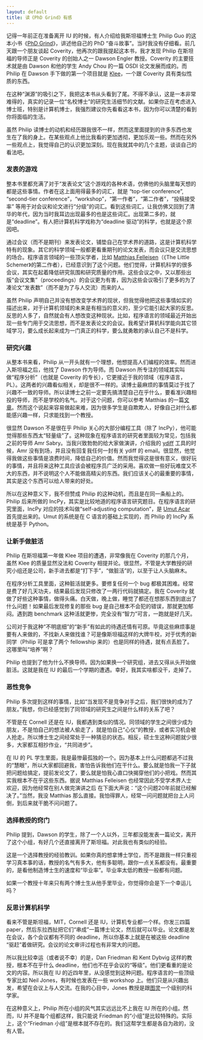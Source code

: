 ```yaml
---
layout: default
title: 读《PhD Grind》有感
---
```


记得一年前正在准备离开 IU 的时候，有人介绍给我斯坦福博士生 Philip Guo 的这本小书《<a href="http://pgbovine.net/PhD-memoir.htm">PhD Grind</a>》，讲述他自己的 PhD “奋斗故事”。当时我没有仔细看。前几天跟一个朋友谈起 Coverity，他再次的跟我提起这本书，我才发现 Philip 在斯坦福的导师正是 Coverity 的创始人之一 Dawson Engler 教授。Coverity 的主要技术就是由 Dawson 和他的学生 Andy Chou 的一篇 OSDI 论文发展而成的。而 Philip 在 Dawson 手下做的第一个项目就是 <a href="http://klee.llvm.org">Klee</a>，一个跟 Coverity 具有类似性质的东西。

在这种“渊源”的吸引之下，我把这本书从头看到了尾。不得不承认，这是一本非常难得的，真实的记录一位“名校博士”的研究生活细节的文献。如果你正在考虑进入博士班，特别是计算机博士，我强烈建议你先看看这本书，因为你可以清楚的看到你将面临的生活。

虽然 Philip 读博士的动机和经历跟我很不一样，然而这里面提到的许多东西也发生在了我的身上。在某些观点上他比我看的更加透彻，更加乐观一些。然而在另外一些观点上，我觉得自己的认识更加深刻。现在我就其中的几个主题，谈谈自己的看法吧。


### 发表的游戏

整本书里都充满了对于“发表论文”这个游戏的各种术语，仿佛他的头脑里每天想的都是这些事情。作者在这上面用得最多的词汇，就是 “top-tier conference”, “second-tier conference”，“workshop”，“第一作者”，“第二作者”，“投稿接受率” 等用于对会议和论文进行“分级”的词汇。看到这些词汇，让我仿佛又回到了清华的年代，因为当时我耳边出现最多的也是这些词汇。出现第二多的，就是“deadline”。有人把计算机科学戏称为“deadline 驱动”的科学，也就是这个原因吧。

通过会议（而不是期刊）来发表论文，铺垫自己在学术界的道路，这是计算机科学特有的现象。其它的科学领域一般都更看重期刊的论文发表，而会议只是交流思想的场合。程序语言领域的一些顶尖学者，比如 <a href="http://www.ccs.neu.edu/home/matthias/Thoughts/More_on_conferences.html">Matthias Felleisen</a>（《The Little Schemer》的第二作者），已经意识到了这个问题。他们觉得，计算机科学的很多会议，其实在起着降低研究氛围和研究质量的作用。这些会议之中，又以那些出版“会议文集”（proceedings）的会议更为有害，因为这些会议吸引了更多的为了凑论文“发表数”（而不是为了与人交流）而来的人。

虽然 Philip 声明自己并没有想改变学术界的现状，但我觉得他把这些事情如实的描述出来，对于计算机领域的未来是有相当的意义的，至少它能引起大家的反思。反思的人多了，自然就会有人想改变这种现状。比如，程序语言的领域最近开始出现一些专门用于交流思想，而不是发表论文的会议。我希望计算机科学能向其它领域学习，要么成长起来成为一门真正的科学，要么就勇敢的承认自己不是科学。


### 研究兴趣

从整本书来看，Philip 从一开头就有一个理想，他想提高人们编程的效率。然而进入斯坦福之后，他找了 Dawson 作为导师。而 Dawson 所专注的领域其实叫做“程序分析”（也就是 Coverity 的专长），它更接近于我的领域（程序语言，PL）。这两者的兴趣看似相关，却是很不一样的。读博士最麻烦的事情莫过于找了兴趣不一致的导师。所以读博士之前一定要先搞清楚自己在乎什么，要看准兴趣相投的导师，而不是学校的名气。对于这个问题，你可以参考 Matthias 的一篇<a href="http://www.ccs.neu.edu/home/matthias/Thoughts/How_do_I_get_a_PhD.html">文章</a>。然而这个说起来容易做起来难，因为很多学生是自欺欺人，好像自己对什么都能感兴趣一样，只求能找到一个教授。

很显然 Dawson 不是很在乎 Philip 关心的大部分编程工具（除了 IncPy），他可能觉得那些东西太“轻量级”了。这种现象在程序语言的研究者里面较为常见，包括我之前的导师 Amr Sabry。当我兴致勃勃的给大家做演讲，介绍我的 <a href="http://www.yinwang.org/blog-cn/2013/04/21/ydiff-%E7%BB%93%E6%9E%84%E5%8C%96%E7%9A%84%E7%A8%8B%E5%BA%8F%E6%AF%94%E8%BE%83">ydiff</a> 工具的时候，Amr 没有到场，并且没有回复我任何一封有关 ydiff 的 email。很显然，他觉得我做这些事情是浪费时间，降低自己的价值。然而我觉得这是很有意义，很好玩的事情，并且将来这种工具应该会被程序员广泛的采用。喜欢做一些好玩难度又不大的东西，并不说明这个人不能做高精尖的东西。我们应该关心的最重要的事情，其实是这个东西可以给人带来的好处。

所以在这种意义下，我不但赞成 Philip 的这种动机，而且是在同一条船上的。 Philip 后来所做的 IncPy，其实是比较地道的程序语言研究题目。在程序语言的研究里面，IncPy 对应的技术叫做“self-adjusting computation”，是 <a href="https://sites.google.com/site/umutacar/self-adjusting-computation">Umut Acar</a> 首先提出来的。Umut 的系统是在 C 语言的基础上实现的，而 Philip 的 IncPy 系统是基于 Python。


### 让新手做脏活

Philip 在斯坦福第一年做 Klee 项目的遭遇，非常像我在 Coverity 的那几个月，虽然 Klee 的质量显然没法和 Coverity 相提并论。很显然，不管是大学教授的研究小组还是公司，新手进去都是“打下手”，“做脏活”的，以至于让人头脑麻木。

在程序分析工具里面，这种脏活就更多。要修复任何一个 bug 都极其困难。经常是费了好几天功夫，结果最后发现只修改了一两行代码就搞定。我在 Coverity 就做了好些这种事情，做得头痛。白天做，晚上做，睡觉了都还在想那东西到底出了什么问题！如果最后发现修复的那些 bug 是自己根本不会犯的错误，那就更加郁闷。遇到跑 benchmark 这种活就更惨，完全没有“智力”可言，一跑就是好几天。

公司对于我这种“不明底细”的“新手”有如此的待遇还情有可原。毕竟这些麻烦事是要有人来做的，不找新人来做找谁？可是像斯坦福这样的大牌牛校，对于优秀的新同学（Philip 可是拿了两个 fellowship 来的）也是同样的待遇，就有点丢脸了。这哪里叫“培养”啊？

Philip 也提到了他为什么不换导师。因为如果换一个研究组，进去又得从头开始做脏活。这就是我在 IU 的最后一个学期的遭遇。幸好，我其实啥都没干，走掉了。


### 恶性竞争

Philip 多次提到这样的事情，比如“当发现不是竞争对手之后，我们很快的成为了朋友。”我想，你已经感觉到了同领域的研究生之间是什么样的关系了吧？

不管是在 Cornell 还是在 IU，我都遇到类似的情况。同领域的学生之间很少成为朋友，不是怕自己的想法被人偷走了，就是怕自己“心仪”的教授，或者实习机会被人抢走。所以博士生之间经常处于一种猜忌的状态。相反，硕士生这种问题就少很多，大家都互相抄作业，“共同进步”。

在 IU 的 PL 学生里面，我是最惨最孤独的一个。因为基本上什么问题都逃不过我的“慧眼”，所以大家都回避我，害怕告诉我他们在干什么。要么就是怕我一下子就把问题给搞定，提前发论文了，要么就是怕我心直口快揭穿他们的小把戏。然而其实我根本不在乎这些东西。据说 Matthias Felleisen 也经常因此不受学术界人士欢迎，因为他经常在别人做完演讲之后 在下面大声说：“这个问题20年前就已经解决了。”当然，我没 Matthias 那么直接。我怕得罪人，经常一问问题就把台上人问倒，到后来就干脆不问问题了。


### 选择教授的窍门

Philip 提到，Dawson 的学生，除了一个人以外，三年都没能发表一篇论文，离开了这个小组，有好几个还直接离开了斯坦福。对此我也有类似的经验。

这是一个选择教授的经验教训。如果你真的想拿博士学位，而不是跟我一样只重视学习真本事的话，教授的名气有多大，他有多聪明，跟你一点关系都没有。最重要的，是看他制造博士生的速度和“毕业率”。毕业率太低的教授一般都有问题。

如果一个教授十年来只有两个博士生从他手里毕业，你觉得你会是下一个幸运儿吗？


### 反思计算机科学

看来不管是斯坦福，MIT，Cornell 还是 IU，计算机专业都一个样。你发三四篇 paper，然后东拉西扯把它们“串成”一篇博士论文，然后就可以毕业。论文都是发在会议，各个会议都有不同的 deadline，所以你基本上就是在被这些 deadline “驱赶”着做研究。会议的论文审评过程也有非常大的问题。

所以我比较幸运（或者说不幸）的是，Dan Friedman 和 Kent Dybvig 这样的教授，根本不在乎什么 deadline，他们也不在乎会议的“等级”。他们更看重的是论文的内容。所以我在 IU 的近四年里，从没感觉到这种问题。程序语言的一些顶级专家比如 Neil Jones，有时候也发表在一些 workshop 上。他们只是从兴趣出发，希望在会议上与人交流。在我的心目中，Jones 教授是跟<a href="http://www.yinwang.org/blog-cn/2013/07/13/church-turing">图灵</a>一个级别的科学家。

在这种意义上，Philip 所在小组的风气其实远远比不上我在 IU 所在的小组。然而，IU 并不是每个组都这样，我只能说 Friedman 的“小组”是比较特殊的。实际上，这个“Friedman 小组”是根本就不存在的。我们这帮学生都是各自为政的，没有人管。
